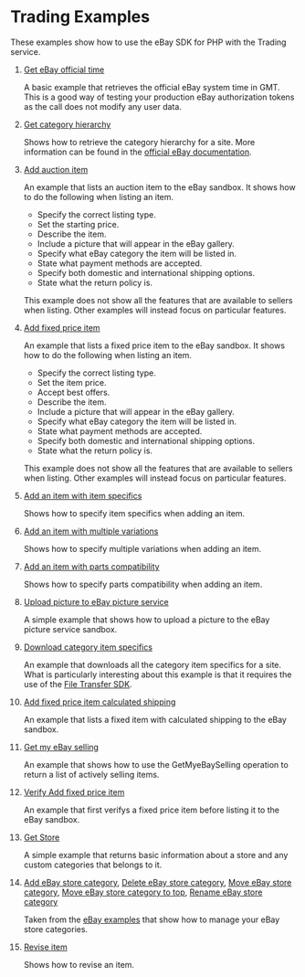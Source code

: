 # Trading Examples

These examples show how to use the eBay SDK for PHP with the Trading service.

1. [Get eBay official time](https://github.com/davidtsadler/ebay-sdk-examples/blob/master/trading/01-get-ebay-official-time.php)

   A basic example that retrieves the official eBay system time in GMT. This is a good way of testing your production eBay authorization tokens as the call does not modify any user data.

1. [Get category hierarchy](https://github.com/davidtsadler/ebay-sdk-examples/blob/master/trading/02-get-category-hierarchy.php)

   Shows how to retrieve the category hierarchy for a site. More information can be found in the [official eBay documentation](http://developer.ebay.com/DevZone/guides/ebayfeatures/Development/Categories-Hierarchy.html).

1. [Add auction item](https://github.com/davidtsadler/ebay-sdk-examples/blob/master/trading/03-add-auction-item.php)

   An example that lists an auction item to the eBay sandbox. It shows how to do the following when listing an item.

   - Specify the correct listing type.
   - Set the starting price.
   - Describe the item.
   - Include a picture that will appear in the eBay gallery.
   - Specify what eBay category the item will be listed in.
   - State what payment methods are accepted.
   - Specify both domestic and international shipping options.
   - State what the return policy is.

   This example does not show all the features that are available to sellers when listing. Other examples will instead focus on particular features.

1. [Add fixed price item](https://github.com/davidtsadler/ebay-sdk-examples/blob/master/trading/04-add-fixed-price-item.php)

   An example that lists a fixed price item to the eBay sandbox. It shows how to do the following when listing an item.

   - Specify the correct listing type.
   - Set the item price.
   - Accept best offers.
   - Describe the item.
   - Include a picture that will appear in the eBay gallery.
   - Specify what eBay category the item will be listed in.
   - State what payment methods are accepted.
   - Specify both domestic and international shipping options.
   - State what the return policy is.

   This example does not show all the features that are available to sellers when listing. Other examples will instead focus on particular features.

1. [Add an item with item specifics](https://github.com/davidtsadler/ebay-sdk-examples/blob/master/trading/05-add-an-item-with-item-specifics.php)

   Shows how to specify item specifics when adding an item.

1. [Add an item with multiple variations](https://github.com/davidtsadler/ebay-sdk-examples/blob/master/trading/06-add-an-item-with-multiple-variations.php)

   Shows how to specify multiple variations when adding an item.

1. [Add an item with parts compatibility](https://github.com/davidtsadler/ebay-sdk-examples/blob/master/trading/07-add-an-item-with-parts-compatibility.php)

   Shows how to specify parts compatibility when adding an item.

1. [Upload picture to eBay picture service](https://github.com/davidtsadler/ebay-sdk-examples/blob/master/trading/08-upload-picture-to-ebay-picture-service.php)

   A simple example that shows how to upload a picture to the eBay picture service sandbox.

1. [Download category item specifics](https://github.com/davidtsadler/ebay-sdk-examples/blob/master/trading/09-download-category-item-specifics.php)

   An example that downloads all the category item specifics for a site. What is particularly interesting about this example is that it requires the use of the [File Transfer SDK](https://github.com/davidtsadler/ebay-sdk-file-transfer).

1. [Add fixed price item calculated shipping](https://github.com/davidtsadler/ebay-sdk-examples/blob/master/trading/10-add-fixed-price-item-calculated-shipping.php)

   An example that lists a fixed item with calculated shipping to the eBay sandbox.

1. [Get my eBay selling](https://github.com/davidtsadler/ebay-sdk-examples/blob/master/trading/11-get-my-ebay-selling.php)

   An example that shows how to use the GetMyeBaySelling operation to return a list of actively selling items.

1. [Verify Add fixed price item](https://github.com/davidtsadler/ebay-sdk-examples/blob/master/trading/12-verify-add-fixed-price-item.php)

   An example that first verifys a fixed price item before listing it to the eBay sandbox.

1. [Get Store](https://github.com/davidtsadler/ebay-sdk-examples/blob/master/trading/13-get-store.php)

   A simple example that returns basic information about a store and any custom categories that belongs to it.

1. [Add eBay store category](https://github.com/davidtsadler/ebay-sdk-examples/blob/master/trading/14-add_ebay_store_category.php), [Delete eBay store category](https://github.com/davidtsadler/ebay-sdk-examples/blob/master/trading/15-delete_ebay_store_category.php), [Move eBay store category](https://github.com/davidtsadler/ebay-sdk-examples/blob/master/trading/16-move_ebay_store_category.php), [Move eBay store category to top](https://github.com/davidtsadler/ebay-sdk-examples/blob/master/trading/17-move_ebay_store_category_to_top.php), [Rename eBay store category](https://github.com/davidtsadler/ebay-sdk-examples/blob/master/trading/18-rename_ebay_store_category.php)

   Taken from the [eBay examples](http://developer.ebay.com/DevZone/XML/docs/Reference/eBay/SetStoreCategories.html#Samples) that show how to manage your eBay store categories.

1. [Revise item](https://github.com/davidtsadler/ebay-sdk-examples/blob/master/trading/19-revise-item.php)

   Shows how to revise an item.
